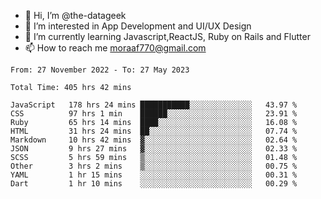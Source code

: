- 👋 Hi, I’m @the-datageek
- 👀 I’m interested in App Development and UI/UX Design
- 🌱 I’m currently learning Javascript,ReactJS, Ruby on Rails and Flutter
- 📫 How to reach me moraaf770@gmail.com

<!---
the-datageek/the-datageek is a ✨ special ✨ repository because its `README.md` (this file) appears on your GitHub profile.
You can click the Preview link to take a look at your changes.
--->
<!--START_SECTION:waka-->

```text
From: 27 November 2022 - To: 27 May 2023

Total Time: 405 hrs 42 mins

JavaScript   178 hrs 24 mins ███████████░░░░░░░░░░░░░░   43.97 %
CSS          97 hrs 1 min    ██████░░░░░░░░░░░░░░░░░░░   23.91 %
Ruby         65 hrs 14 mins  ████░░░░░░░░░░░░░░░░░░░░░   16.08 %
HTML         31 hrs 24 mins  ██░░░░░░░░░░░░░░░░░░░░░░░   07.74 %
Markdown     10 hrs 42 mins  ▓░░░░░░░░░░░░░░░░░░░░░░░░   02.64 %
JSON         9 hrs 27 mins   ▓░░░░░░░░░░░░░░░░░░░░░░░░   02.33 %
SCSS         5 hrs 59 mins   ▒░░░░░░░░░░░░░░░░░░░░░░░░   01.48 %
Other        3 hrs 2 mins    ▒░░░░░░░░░░░░░░░░░░░░░░░░   00.75 %
YAML         1 hr 15 mins    ░░░░░░░░░░░░░░░░░░░░░░░░░   00.31 %
Dart         1 hr 10 mins    ░░░░░░░░░░░░░░░░░░░░░░░░░   00.29 %
```

<!--END_SECTION:waka-->
